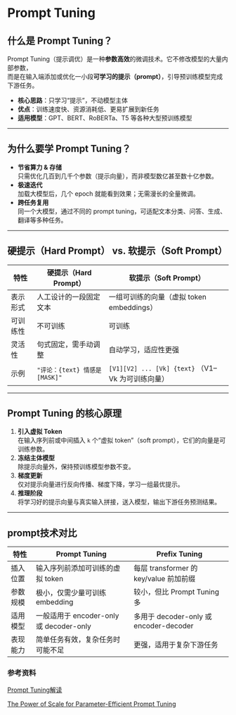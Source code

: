 # Prompt Tuning

## 什么是 Prompt Tuning？

Prompt Tuning（提示调优）是一种**参数高效**的微调技术。它不修改模型的大量内部参数，  
而是在输入端添加或优化一小段**可学习的提示（prompt）**，引导预训练模型完成下游任务。

- **核心思路**：只学习“提示”，不动模型主体  
- **优点**：训练速度快、资源消耗低、更易扩展到新任务  
- **适用模型**：GPT、BERT、RoBERTa、T5 等各种大型预训练模型

---

## 为什么要学 Prompt Tuning？

- **节省算力 & 存储**  
  只需优化几百到几千个参数（提示向量），而非模型数亿甚至数十亿参数。  
- **极速迭代**  
  加载大模型后，几个 epoch 就能看到效果；无需漫长的全量微调。  
- **跨任务复用**  
  同一个大模型，通过不同的 prompt tuning，可适配文本分类、问答、生成、翻译等多种任务。

---

## 硬提示（Hard Prompt） vs. 软提示（Soft Prompt）

| 特性              | 硬提示（Hard Prompt）                      | 软提示（Soft Prompt）                        |
| ----------------- | ------------------------------------------ | -------------------------------------------- |
| 表示形式          | 人工设计的一段固定文本                      | 一组可训练的向量（虚拟 token embeddings）     |
| 可训练性          | 不可训练                                  | 可训练                                       |
| 灵活性            | 句式固定，需手动调整                        | 自动学习，适应性更强                           |
| 示例              | `"评论：{text} 情感是[MASK]"`               | `[V1][V2] ... [Vk] {text}` （V1–Vk 为可训练向量） |

---

## Prompt Tuning 的核心原理

1. **引入虚拟 Token**  
   在输入序列前或中间插入 `k` 个“虚拟 token”（soft prompt），它们的向量是可训练参数。  
2. **冻结主体模型**  
   除提示向量外，保持预训练模型参数不变。  
3. **梯度更新**  
   仅对提示向量进行反向传播、梯度下降，学习一组最优提示。  
4. **推理阶段**  
   将学习好的提示向量与真实输入拼接，送入模型，输出下游任务预测结果。

---
## prompt技术对比
| 特性              | Prompt Tuning                             | Prefix Tuning                              |
|-------------------|-------------------------------------------|--------------------------------------------|
| 插入位置          | 输入序列前添加可训练的虚拟 token          | 每层 transformer 的 key/value 前加前缀     |
| 参数规模          | 极小，仅需少量可训练 embedding             | 较小，但比 Prompt Tuning 多                |
| 适用模型          | 一般适用于 encoder-only 或 decoder-only   | 多用于 decoder-only 或 encoder-decoder     |
| 表现能力          | 简单任务有效，复杂任务时可能不足           | 更强，适用于复杂下游任务                   |


### 参考资料
[Prompt Tuning解读]("https://zhuanlan.zhihu.com/p/618871247")

[The Power of Scale for Parameter-Efficient Prompt Tuning]("https://arxiv.org/abs/2104.08691")
